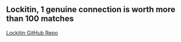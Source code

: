 ## Lockitin, 1 genuine connection is worth more than 100 matches

[Lockitin GitHub Repo](https://github.com/dannydecaf/lockitin-native)

